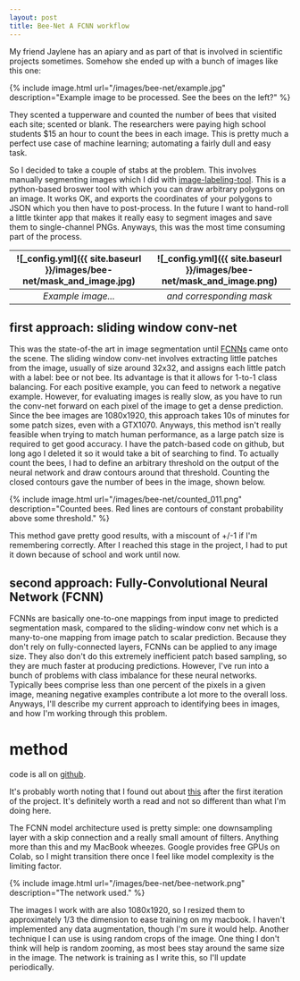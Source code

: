 ```yaml
---
layout: post
title: Bee-Net A FCNN workflow
---
```


My friend Jaylene has an apiary and as part of that is involved in scientific projects sometimes.
Somehow she ended up with a bunch of images like this one:

{% include image.html url="/images/bee-net/example.jpg" description="Example image to be processed. See the bees on the left?" %}

They scented a tupperware and counted the number of bees that visited each site; scented or blank. The researchers were paying high school students $15 an hour to count the bees in each image. This is pretty much a perfect use case of machine learning; automating a fairly dull and easy task. 

So I decided to take a couple of stabs at the problem. This involves manually segmenting images which I did with [image-labeling-tool](https://bitbucket.org/ueacomputervision/image-labelling-tool/src/master/). This is a python-based broswer tool with which you can draw arbitrary polygons on an image. It works OK, and exports the coordinates of your polygons to JSON which you then have to post-process. In the future I want to hand-roll a little tkinter app that makes it really easy to segment images and save them to single-channel PNGs. Anyways, this was the most time consuming part of the process.

![_config.yml]({{ site.baseurl }}/images/bee-net/mask_and_image.jpg) |  ![_config.yml]({{ site.baseurl }}/images/bee-net/mask_and_image.png)
:-------------------------:|:-------------------------:
<em>Example image...</em>             |  <em>and corresponding mask</em> 


## first approach: sliding window conv-net
This was the state-of-the art in image segmentation until [FCNNs](https://people.eecs.berkeley.edu/~jonlong/long_shelhamer_fcn.pdf) came onto the scene. The sliding window conv-net involves extracting little patches from the image, usually of size around 32x32, and assigns each little patch with a label: bee or not bee. Its advantage is that it allows for 1-to-1 class balancing. For each positive example, you can feed to network a negative example. However, for evaluating images is really slow, as you have to run the conv-net forward on each pixel of the image to get a dense prediction. Since the bee images are 1080x1920, this approach takes 10s of minutes for some patch sizes, even with a GTX1070. Anyways, this method isn't really feasible when trying to match human performance, as a large patch size is required to get good accuracy. I have the patch-based code on github, but long ago I deleted it so it would take a bit of searching to find. To actually count the bees, I had to define an arbitrary threshold on the output of the neural network and draw contours around that threshold. Counting the closed contours gave the number of bees in the image, shown below. 

{% include image.html url="/images/bee-net/counted_011.png" description="Counted bees. Red lines are contours of constant probability above some threshold." %}

This method gave pretty good results, with a miscount of +/-1 if I'm remembering correctly. After I reached this stage in the project, I had to put it down because of school and work until now. 


## second approach: Fully-Convolutional Neural Network (FCNN)

FCNNs are basically one-to-one mappings from input image to predicted segmentation mask, compared to the sliding-window conv net which is a many-to-one mapping from image patch to scalar prediction. Because they don't rely on fully-connected layers, FCNNs can be applied to any image size. They also don't do this extremely inefficient patch based sampling, so they are much faster at producing predictions. However, I've run into a bunch of problems with class imbalance for these neural networks. Typically bees comprise less than one percent of the pixels in a given image, meaning negative examples contribute a lot more to the overall loss. Anyways, I'll describe my current approach to identifying bees in images, 
and how I'm working through this problem.

# method

code is all on [github](https://github.com/tcolligan4/bee-network).

It's probably worth noting that I found out about [this](http://matpalm.com/blog/counting_bees/) after the first iteration of the project. It's definitely worth a read and not so different than what I'm doing here. 

The FCNN model architecture used is pretty simple: one downsampling layer with a skip connection and a really small amount of filters. Anything more than this and my MacBook wheezes. Google provides free GPUs on Colab, so I might transition there once I feel like model complexity is the limiting factor.

{% include image.html url="/images/bee-net/bee-network.png" description="The network used." %}

The images I work with are also 1080x1920, so I resized them to approximately 1/3 the dimension to ease training on my macbook. 
I haven't implemented any data augmentation, though I'm sure it would help. Another technique I can use is using random crops of the image. One thing I don't think will help is random zooming, as most bees stay around the same size in the image. The network is training as I write this, so I'll update periodically.







